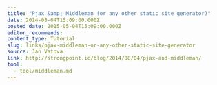 ```yaml
---
title: "Pjax &amp; Middleman (or any other static site generator)"
date: 2014-08-04T15:09:00.000Z
posted_date: 2015-05-04T15:09:00.000Z
editor_recommends:
content_type: Tutorial
slug: links/pjax-middleman-or-any-other-static-site-generator
source: Jan Vatova
link: http://strongpoint.io/blog/2014/08/04/pjax-and-middleman/
tool:
  - tool/middleman.md
---
```





